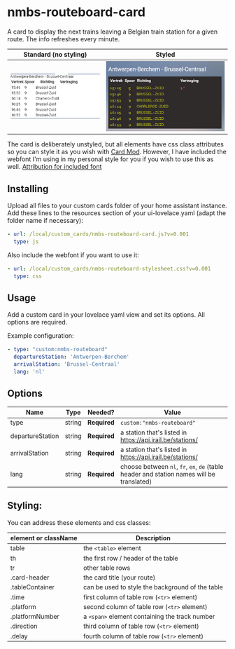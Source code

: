 # nmbs-routeboard-card
A card to display the next trains leaving a Belgian train station for a given route. The info refreshes every minute.

| Standard (no styling) | Styled
| --- | ---
| ![not styled](custom%20nmbs%20card%20no%20styling.png "not styled") | ![styled](custom%20nmbs%20card.png "styled")

The card is deliberately unstyled, but all elements have css class attributes so you can style it as you wish with [Card Mod](https://github.com/thomasloven/lovelace-card-mod).
However, I have included the webfont I'm using in my personal style for you if you wish to use this as well. [Attribution for included font](https://www.fontsquirrel.com/license/BPdots)

## Installing
Upload all files to your custom cards folder of your home assistant instance. Add these lines to the resources section of your ui-lovelace.yaml (adapt the folder name if necessary):

```yaml
- url: /local/custom_cards/nmbs-routeboard-card.js?v=0.001
  type: js
```
Also include the webfont if you want to use it:
```yaml
- url: /local/custom_cards/nmbs-routeboard-stylesheet.css?v=0.001
  type: css
```

## Usage
Add a custom card in your lovelace yaml view and set its options. All options are required.

Example configuration: 
```yaml
- type: "custom:nmbs-routeboard"
  departureStation: 'Antwerpen-Berchem'
  arrivalStation: 'Brussel-Centraal'
  lang: 'nl'
```

## Options

| Name | Type | Needed? | Value
| ---- | ---- | ------- | -----------
| type | string | **Required** | `custom:"nmbs-routeboard"`
| departureStation | string | **Required** | a station that's listed in https://api.irail.be/stations/
| arrivalStation | string | **Required** | a station that's listed in https://api.irail.be/stations/
| lang | string | **Required** | choose between `nl`, `fr`, `en`, `de`  (table header and station names will be translated)

## Styling:

You can address these elements and css classes:

| element or className | Description
| ---- | ----
| table | the `<table>` element
| th | the first row / header of the table
| tr | other table rows
| .card-header | the card title (your route)
| .tableContainer | can be used to style the background of the table
| .time |  first column of table row (`<tr>` element)
| .platform | second column of table row (`<tr>` element)
| .platformNumber | a `<span>` element containing the track number
| .direction | third column of table row (`<tr>` element)
| .delay | fourth column of table row (`<tr>` element)


